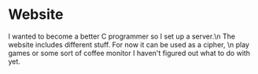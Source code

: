 # Website
I wanted to become a better C programmer so I set up a server.\n
The website includes different stuff. For now it can be used as a cipher, \n play games or 
some sort of coffee monitor I haven't figured out what to do with yet. 
